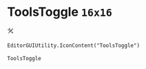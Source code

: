 # ToolsToggle `16x16`
<img src="/img/ToolsToggle.png" width=16 height=16>

``` CSharp
EditorGUIUtility.IconContent("ToolsToggle")
```
```
ToolsToggle
```
